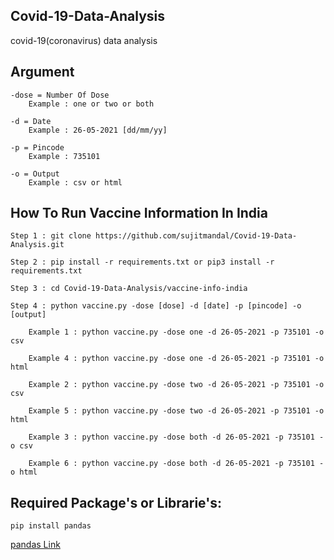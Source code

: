 ## Covid-19-Data-Analysis
covid-19(coronavirus) data analysis 


## Argument 
```
-dose = Number Of Dose 
    Example : one or two or both

-d = Date 
    Example : 26-05-2021 [dd/mm/yy]

-p = Pincode 
    Example : 735101

-o = Output 
    Example : csv or html 
```

## How To Run Vaccine Information In India
```
Step 1 : git clone https://github.com/sujitmandal/Covid-19-Data-Analysis.git

Step 2 : pip install -r requirements.txt or pip3 install -r requirements.txt

Step 3 : cd Covid-19-Data-Analysis/vaccine-info-india

Step 4 : python vaccine.py -dose [dose] -d [date] -p [pincode] -o [output]

    Example 1 : python vaccine.py -dose one -d 26-05-2021 -p 735101 -o csv

    Example 4 : python vaccine.py -dose one -d 26-05-2021 -p 735101 -o html

    Example 2 : python vaccine.py -dose two -d 26-05-2021 -p 735101 -o csv

    Example 5 : python vaccine.py -dose two -d 26-05-2021 -p 735101 -o html

    Example 3 : python vaccine.py -dose both -d 26-05-2021 -p 735101 -o csv

    Example 6 : python vaccine.py -dose both -d 26-05-2021 -p 735101 -o html
```

## Required Package's or Librarie's:
```
pip install pandas
```
[pandas Link](https://pypi.org/project/pandas/)